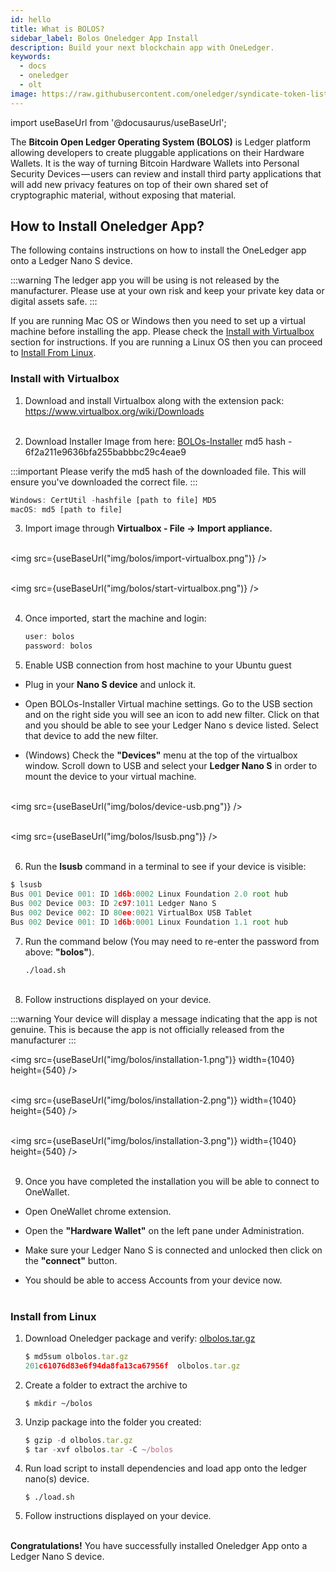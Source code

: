 ```yaml
---
id: hello
title: What is BOLOS?
sidebar_label: Bolos Oneledger App Install
description: Build your next blockchain app with OneLedger.
keywords:
  - docs
  - oneledger
  - olt
image: https://raw.githubusercontent.com/oneledger/syndicate-token-list/master/logo.svg
---
```


import useBaseUrl from '@docusaurus/useBaseUrl';

The **Bitcoin Open Ledger Operating System (BOLOS)** is Ledger platform allowing developers to create pluggable applications on their Hardware Wallets. It is the way of turning Bitcoin Hardware Wallets into Personal Security Devices — users can review and install third party applications that will add new privacy features on top of their own shared set of cryptographic material, without exposing that material.

## How to Install Oneledger App?

The following contains instructions on how to install the OneLedger app onto a Ledger Nano S device.

:::warning
The ledger app you will be using is not released by the manufacturer. Please use at your own risk and keep your private key data or digital assets safe.
:::

If you are running Mac OS or Windows then you need to set up a virtual machine before installing the app. Please check the [Install with Virtualbox](/docs/develop/bolos/hello#install-with-virtualbox) section for instructions. If you are running a Linux OS then you can proceed to [Install From Linux](/docs/develop/bolos/hello#install-from-linux).

### Install with Virtualbox

1. Download and install Virtualbox along with the extension pack: https://www.virtualbox.org/wiki/Downloads<br/><br/>

2. Download Installer Image from here: [BOLOs-Installer](https://drive.google.com/file/d/1FUqztE9ntqYHifLgb1NZdNLB4l2FWR1p/view) md5 hash - 6f2a211e9636bfa255babbbc29c4eae9

:::important
Please verify the md5 hash of the downloaded file. This will ensure you've downloaded the correct file.
:::

```js
Windows: CertUtil -hashfile [path to file] MD5
macOS: md5 [path to file]
```

3. Import image through **Virtualbox - File -> Import appliance.**<br/><br/>

<img src={useBaseUrl("img/bolos/import-virtualbox.png")} /><br/><br/>

<img src={useBaseUrl("img/bolos/start-virtualbox.png")} /><br/><br/>

4. Once imported, start the machine and login:

    ```js
    user: bolos
    password: bolos
    ```

5. Enable USB connection from host machine to your Ubuntu guest

* Plug in your **Nano S device** and unlock it.

* Open BOLOs-Installer Virtual machine settings. Go to the USB section and on the right side you will see an icon to add new filter. Click on that and you should be able to see your Ledger Nano s device listed. Select that device to add the new filter.

* (Windows) Check the **"Devices"** menu at the top of the virtualbox window. Scroll down to USB and select your **Ledger Nano S** in order to mount the device to your virtual machine.<br/><br/>

<img src={useBaseUrl("img/bolos/device-usb.png")} /><br/><br/>

<img src={useBaseUrl("img/bolos/lsusb.png")} /><br/><br/>

6. Run the **lsusb** command in a terminal to see if your device is visible:

```js
$ lsusb
Bus 001 Device 001: ID 1d6b:0002 Linux Foundation 2.0 root hub
Bus 002 Device 003: ID 2c97:1011 Ledger Nano S
Bus 002 Device 002: ID 80ee:0021 VirtualBox USB Tablet
Bus 002 Device 001: ID 1d6b:0001 Linux Foundation 1.1 root hub
```

7. Run the command below (You may need to re-enter the password from above: **"bolos"**).

    `./load.sh`<br/><br/>

8. Follow instructions displayed on your device.

:::warning
Your device will display a message indicating that the app is not genuine. This is because the app is not officially released from the manufacturer
:::

<img src={useBaseUrl("img/bolos/installation-1.png")} width={1040} height={540} /><br/><br/>

<img src={useBaseUrl("img/bolos/installation-2.png")} width={1040} height={540} /><br/><br/>

<img src={useBaseUrl("img/bolos/installation-3.png")} width={1040} height={540} /><br/><br/>

9. Once you have completed the installation you will be able to connect to OneWallet.

* Open OneWallet chrome extension.

* Open the **"Hardware Wallet"** on the left pane under Administration.

* Make sure your Ledger Nano S is connected and unlocked then click on the **"connect"** button.

* You should be able to access Accounts from your device now.<br/><br/>

### Install from Linux

1. Download Oneledger package and verify: [olbolos.tar.gz](https://github.com/Oneledger/ledger-app-olt/blob/master/olbolos.tar.gz)

    ```js
    $ md5sum olbolos.tar.gz
    201c61076d83e6f94da8fa13ca67956f  olbolos.tar.gz
    ```

2. Create a folder to extract the archive to

    `$ mkdir ~/bolos`

3. Unzip package into the folder you created:

    ```js
    $ gzip -d olbolos.tar.gz
    $ tar -xvf olbolos.tar -C ~/bolos
    ```

4. Run load script to install dependencies and load app onto the ledger nano(s) device.

    `$ ./load.sh`

5. Follow instructions displayed on your device.<br/><br/>

**Congratulations!** You have successfully installed Oneledger App onto a Ledger Nano S device.